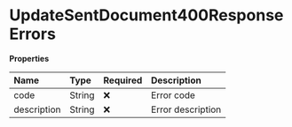 # UpdateSentDocument400ResponseErrors

**Properties**

| Name        | Type   | Required | Description       |
| :---------- | :----- | :------- | :---------------- |
| code        | String | ❌       | Error code        |
| description | String | ❌       | Error description |

<!-- This file was generated by liblab | https://liblab.com/ -->
